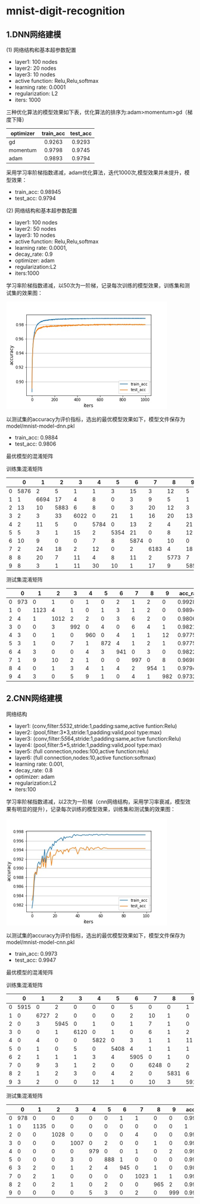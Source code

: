 # mnist-digit-recognition
## 1.DNN网络建模
(1) 网络结构和基本超参数配置
- layer1: 100 nodes  
- layer2: 20 nodes 
- layer3: 10 nodes
- active function: Relu,Relu,softmax
- learning rate: 0.0001
- regularization: L2
- iters: 1000

三种优化算法的模型效果如下表，优化算法的排序为:adam>momentum>gd（梯度下降）

optimizer|train_acc|test_acc
----|:----:|:-----:
gd|0.9263|0.9293
momentum|0.9798|0.9745
adam|0.9893|0.9794

采用学习率阶梯指数递减，adam优化算法，迭代1000次,模型效果并未提升，模型效果：
- train_acc: 0.98945
- test_acc: 0.9794

(2) 网络结构和基本超参数配置
- layer1: 100 nodes  
- layer2: 50 nodes 
- layer3: 10 nodes
- active function: Relu,Relu,softmax
- learning rate: 0.0001,
- decay_rate: 0.9
- optimizer: adam
- regularization:L2
- iters:1000

学习率阶梯指数递减，以50次为一阶梯，记录每次训练的模型效果，训练集和测试集的效果图：

![markdown](https://github.com/spring-xiao/mnist-digit-recognition/blob/master/result/acc-model-dnn-img.jpg)

以测试集的accuracy为评价指标，选出的最优模型效果如下，模型文件保存为model/mnist-model-dnn.pkl
- train_acc: 0.9884
- test_acc: 0.9806

最优模型的混淆矩阵

训练集混淆矩阵

|   |0|1|2|3|4|5|6|7|8|9|acc_rate
----|----|----|----|----|----|----|----|----|----|----|----
|0|5876|2|5|1|1|3|15|3|12|5|0.992065
|1|1|6694|17|4|8|0|3|9|5|1|0.99288
|2|13|10|5883|6|8|0|3|20|12|3|0.987412
|3|2|3|33|6022|0|21|1|16|20|13|0.982221
|4|2|11|5|0|5784|0|13|2|4|21|0.990072
|5|5|3|1|15|2|5354|21|0|8|12|0.987641
|6|10|9|0|0|7|8|5874|0|10|0|0.992565
|7|2|24|18|2|12|0|2|6183|4|18|0.986911
|8|8|20|7|11|4|8|11|2|5773|7|0.986669
|9|8|3|1|11|30|10|1|17|9|5859|0.984871

测试集混淆矩阵

|   |0|1|2|3|4|5|6|7|8|9|acc_rate
----|----|----|----|----|----|----|----|----|----|----|----
|0|973|0|1|0|1|0|2|1|2|0|0.992857
|1|0|1123|4|1|0|1|3|1|2|0|0.989427
|2|4|1|1012|2|2|0|3|6|2|0|0.98062
|3|0|0|3|992|0|4|0|6|4|1|0.982178
|4|3|0|1|0|960|0|4|1|1|12|0.977597
|5|3|1|0|7|1|872|4|1|2|1|0.977578
|6|4|3|0|0|4|3|941|0|3|0|0.982255
|7|1|9|10|2|1|0|0|997|0|8|0.969844
|8|4|0|1|3|4|1|4|2|954|1|0.979466
|9|4|3|0|5|9|1|0|4|1|982|0.973241



## 2.CNN网络建模

网络结构
- layer1: (conv,filter:5*5*32,stride:1,padding:same,active funtion:Relu)
- layer2: (pool,filter:3*3,stride:1,padding:valid,pool type:max)
- layer3: (conv,filter:5*5*64,stride:1,padding:same,active function:Relu)
- layer4: (pool,filter:5*5,stride:1,padding:valid,pool type:max)
- layer5: (full connection,nodes:100,active function:relu)
- layer6: (full connection,nodes:10,active function:softmax)
- learning rate: 0.001,
- decay_rate: 0.8
- optimizer: adam
- regularization:L2
- iters:100

学习率阶梯指数递减，以2次为一阶梯（cnn网络结构，采用学习率衰减，模型效果有明显的提升），记录每次训练的模型效果，训练集和测试集的效果图：

![markdown](https://github.com/spring-xiao/mnist-digit-recognition/blob/master/result/acc-model-cnn-img.jpg)

以测试集的accuracy为评价指标，选出的最优模型效果如下，模型文件保存为model/mnist-model-cnn.pkl
- train_acc: 0.9973
- test_acc: 0.9947

最优模型的混淆矩阵

训练集混淆矩阵

|   |0|1|2|3|4|5|6|7|8|9|acc_rate
----|----|----|----|----|----|----|----|----|----|----|----
|0|5915|0|2|0|0|0|5|0|0|1|0.998649
|1|0|6727|2|0|0|0|2|10|1|0|0.997775
|2|0|3|5945|0|1|0|1|7|1|0|0.997818
|3|0|0|1|6120|0|1|0|6|1|2|0.998206
|4|0|4|0|0|5822|0|3|1|1|11|0.996577
|5|0|1|0|5|0|5408|4|1|1|1|0.997602
|6|2|1|1|1|3|4|5905|0|1|0|0.997803
|7|0|9|3|1|2|0|0|6248|0|2|0.997287
|8|2|1|2|3|0|4|2|0|5831|6|0.996582
|9|3|2|0|0|12|1|0|10|3|5918|0.994789

测试集混淆矩阵

|   |0|1|2|3|4|5|6|7|8|9|acc_rate
----|----|----|----|----|----|----|----|----|----|----|----
|0|978|0|0|0|0|0|1|1|0|0|0.997959
|1|0|1135|0|0|0|0|0|0|0|0|1
|2|0|0|1028|0|0|0|0|4|0|0|0.996124
|3|0|0|0|1007|0|2|0|0|1|0|0.99703
|4|0|0|0|0|979|0|0|1|0|2|0.996945
|5|0|0|0|3|0|888|1|0|0|0|0.995516
|6|3|2|0|1|2|4|945|0|1|0|0.98643
|7|0|2|1|0|0|0|0|1023|1|1|0.995136
|8|2|0|2|1|0|2|0|0|965|2|0.99076
|9|0|0|0|0|5|3|0|2|0|999|0.990089



